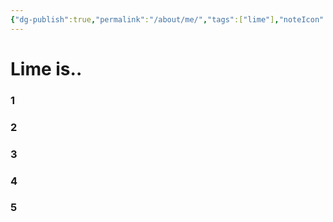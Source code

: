 ```yaml
---
{"dg-publish":true,"permalink":"/about/me/","tags":["lime"],"noteIcon":"","created":"2025-02-07 11:03","updated":"2025-02-11T01:52:25+09:00"}
---
```


# Lime is..

### 1
### 2
### 3
### 4
### 5

